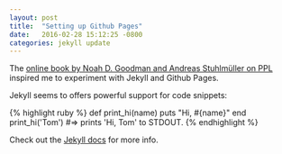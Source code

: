 ```yaml
---
layout: post
title:  "Setting up Github Pages"
date:   2016-02-28 15:12:25 -0800
categories: jekyll update
---
```

The [online book by Noah D. Goodman and Andreas Stuhlmüller on PPL][dippl] inspired me to experiment with Jekyll and Github Pages. 

Jekyll seems to offers powerful support for code snippets:

{% highlight ruby %}
def print_hi(name)
  puts "Hi, #{name}"
end
print_hi('Tom')
#=> prints 'Hi, Tom' to STDOUT.
{% endhighlight %}

Check out the [Jekyll docs][jekyll-docs] for more info.

[dippl]: http://dippl.org
[jekyll-docs]: http://jekyllrb.com/docs/home
